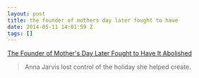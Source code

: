 ```yaml
---
layout: post
title: the founder of mothers day later fought to have
date: 2014-05-11 14:01:59 Z
tags: []
---
```

[The Founder of Mother's Day Later Fought to Have It Abolished](http://www.mentalfloss.com/article/30659/founder-mothers-day-later-fought-have-it-abolished)

> Anna Jarvis lost control of the holiday she helped create.
